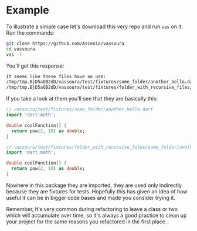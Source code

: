 # Example

To illustrate a simple case let's download this very repo and run `vas` on it. Run the commands:

```bash
git clone https://github.com/Ascenio/vassoura
cd vassoura
vas -l
```

You'll get this response: 

```bash
It seems like these files have no use:
/tmp/tmp.BjD5aQB2dD/vassoura/test/fixtures/some_folder/another_hello.dart
/tmp/tmp.BjD5aQB2dD/vassoura/test/fixtures/folder_with_recursive_files/some_folder/another_hello.dart
```

If you take a look at them you'll see that they are basically this:

```dart
// vassoura/test/fixtures/some_folder/another_hello.dart
import 'dart:math';

double coolFunction() {
  return pow(2, 10) as double;
}

// vassoura/test/fixtures/folder_with_recursive_files/some_folder/another_hello.dart
import 'dart:math';

double coolFunction() {
  return pow(2, 10) as double;
}
```

Nowhere in this package they are imported, they are used only indirectly because they are fixtures for tests. Hopefully this has given an idea of how useful it can be in bigger code bases and made you consider trying it.

Remember, It's very common during refactoring to leave a class or two which will accumulate over time, so it's always a good practice to clean up your project for the same reasons you refactored in the first place.
